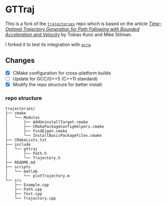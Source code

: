 # GTTraj

This is a fork of the [`trajectories`](https://github.com/tobiaskunz/trajectories) repo which is based on the article [*Time-Optimal Trajectory Generation for Path Following with Bounded Acceleration and Velocity*](https://smartech.gatech.edu/bitstream/handle/1853/44347/KunzRSS12-Trajectories.pdf) by Tobias Kunz and Mike Stilman.

I forked it to test its integration with [`ocra`](http://ocra-recipes.github.io/ocra-wbi-plugins/).

## Changes
- [x] CMake configuration for cross-platform builds
- [ ] Update for GCC/G++5 (C++11 standard)
- [x] Modify the repo structure for better install:

### repo structure
```
trajectories/
├── cmake
│   └── Modules
│       ├── AddUninstallTarget.cmake
│       ├── CMakePackageConfigHelpers.cmake
│       ├── FindEigen.cmake
│       └── InstallBasicPackageFiles.cmake
├── CMakeLists.txt
├── include
│   └── gttraj
│       ├── Path.h
│       └── Trajectory.h
├── README.md
├── scripts
│   └── matlab
│       └── plotTrajectory.m
└── src
    ├── Example.cpp
    ├── Path.cpp
    ├── Test.cpp
    └── Trajectory.cpp
```
